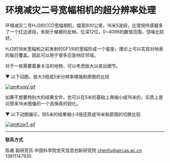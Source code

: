 # 环境减灾二号宽幅相机的超分辨率处理



环境减灾二号HJ2的CCD宽幅相机，幅宽800公里，16米5波段，比常规传感器多了一个红边波段，有助于植被的反映。位深12位，0~4096的数值范围，信噪比较好。

HJ2的16米宽幅和之前发射的GF1/6的宽幅形成一个星座，理论上可以实现对地表的每日覆盖。因此可以用于很多应急响应邻域。



对于一些需要着重关注的地物，可以考虑放大以突出细节。



▼ 以下动图，放大3倍成5米分辨率增强和原图的比较

[![qmKxmV.gif](https://s1.ax1x.com/2022/03/21/qmKxmV.gif)](https://imgtu.com/i/qmKxmV)



如果不想要特别大的结果文件，也可以在5米的基础上再缩小成16米的，实质上是对原来16米图像的一个高保真的锐化。



▼ 以下动图展示，将5米的结果缩小3倍还原成16米和原图的切换比较

[![qmKzwT.gif](https://s1.ax1x.com/2022/03/21/qmKzwT.gif)](https://imgtu.com/i/qmKzwT)


---

**联系方式**

陈甫 副研究员
中国科学院空天信息创新研究院
chenfu@aircas.ac.cn
13811147935

